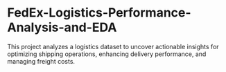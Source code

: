 # FedEx-Logistics-Performance-Analysis-and-EDA
This project analyzes a logistics dataset to uncover actionable insights for optimizing shipping operations, enhancing delivery performance, and managing freight costs.
